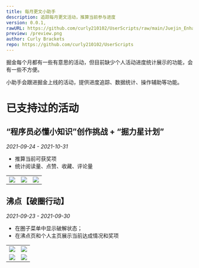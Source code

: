 ```yaml
---
title: 每月更文小助手
description: 追踪每月更文活动，推算当前参与进度
version: 0.0.1,
rawURL: https://github.com/curly210102/UserScripts/raw/main/Juejin_Enhancer/Juejin_activities.user.js
preview: /preview.png
author: Curly Brackets
repo: https://github.com/curly210102/UserScripts
---
```


掘金每个月都有一些有意思的活动，但目前缺少个人活动进度统计展示的功能，会有一些不方便。

小助手会跟进掘金上线的活动，提供进度追踪、数据统计、操作辅助等功能。

# 已支持过的活动

## “程序员必懂小知识”创作挑战 + “掘力星计划”

_2021-09-24 - 2021-10-31_

- 推算当前可获奖项
- 统计阅读量、点赞、收藏、评论量

<table>
<tr>
<td><img src="https://gitee.com/curlly-brackets/UserScripts/raw/gitee/src/Juejin_Enhancer/resources/tips.png"/></td>
<td>
<img src="https://gitee.com/curlly-brackets/UserScripts/raw/gitee/src/Juejin_Enhancer/resources/tips2.png" />
</td>
<td>
<img src="https://gitee.com/curlly-brackets/UserScripts/raw/gitee/src/Juejin_Enhancer/resources/tips1.png" />
</td>
</tr>
</table>

## 沸点【破圈行动】

_2021-09-23 - 2021-09-30_

- 在圈子菜单中显示破解状态；
- 在沸点页和个人主页展示当前达成情况和奖项

<table>
<tr>
<td>
<img src="https://gitee.com/curlly-brackets/UserScripts/raw/gitee/src/Juejin_Enhancer/resources/bc-menu1.png" />
</td>
<td>
<img src="https://gitee.com/curlly-brackets/UserScripts/raw/gitee/src/Juejin_Enhancer/resources/bc-menu2.png" />
</td>
</tr>
<tr>
<td>
<img src="https://gitee.com/curlly-brackets/UserScripts/raw/gitee/src/Juejin_Enhancer/resources/bc-pins.png" />
</td>
<td>
<img src="https://gitee.com/curlly-brackets/UserScripts/raw/gitee/src/Juejin_Enhancer/resources/bc-profile.png" />
</td>
</tr>
</table>

